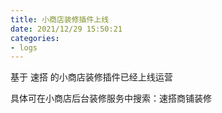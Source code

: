 ```yaml
---
title: 小商店装修插件上线
date: 2021/12/29 15:50:21
categories: 
- logs
---
```


基于 速搭 的小商店装修插件已经上线运营

具体可在小商店后台装修服务中搜索：速搭商铺装修

